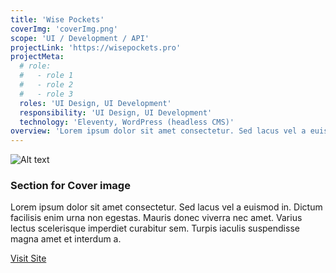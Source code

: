 ```yaml
---
title: 'Wise Pockets'
coverImg: 'coverImg.png'
scope: 'UI / Development / API'
projectLink: 'https://wisepockets.pro'
projectMeta:
  # role:
  #   - role 1
  #   - role 2
  #   - role 3
  roles: 'UI Design, UI Development'
  responsibility: 'UI Design, UI Development'
  technology: 'Eleventy, WordPress (headless CMS)'
overview: 'Lorem ipsum dolor sit amet consectetur. Sed lacus vel a euismod in. Dictum facilisis enim urna non egestas. Mauris donec viverra nec amet. Varius lectus scelerisque imperdiet curabitur sem. Turpis iaculis suspendisse magna amet et interdum a.'
---
```

![Alt text]({{coverImg}})

### Section for Cover image

Lorem ipsum dolor sit amet consectetur. Sed lacus vel a euismod in. Dictum facilisis enim urna non egestas. Mauris donec viverra nec amet. Varius lectus scelerisque imperdiet curabitur sem. Turpis iaculis suspendisse magna amet et interdum a.

[Visit Site](httsp://wisepockets.pro)